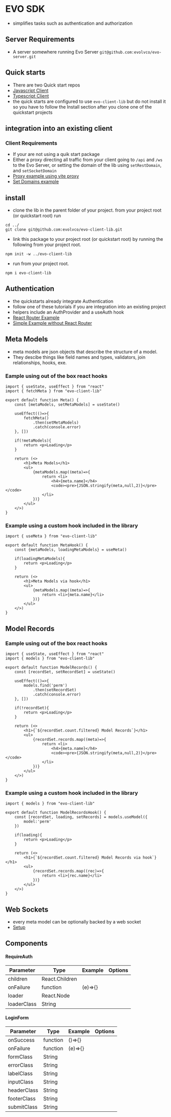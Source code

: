 # EVO SDK
- simplifies tasks such as authentication and authorization

## Server Requirements
- A server somewhere running Evo Server `git@github.com:evolvco/evo-server.git`

## Quick starts
- There are two Quick start repos 
- [Javascript Client](https://github.com/evolvco/evo-micro-app)
- [Typescript Client](https://github.com/evolvco/evo-micro-app-ts)
- the quick starts are configured to use `evo-client-lib` but do not install it so you have to follow the Install section after you clone one of the quickstart projects

## integration into an existing client
### Client Requirements
- If your are not using a quik start package
- Either a proxy directing all traffic from your client going to `/api` and `/ws` to the Evo Server, or setting the domain of the lib using `setRestDomain`, and `setSocketDomain`
- [Proxy example using vite proxy](docs/proxy.md)
- [Set Domains example](docs/set-domains.md)

## install
- clone the lib in the parent folder of your project. from your project root (or quickstart root) run 

```
cd ../
git clone git@github.com:evolvco/evo-client-lib.git
```

- link this package to your project root (or quickstart root) by running the following from your project root.

```npm init -w ../evo-client-lib```

- run from your project root.

```npm i evo-client-lib```

## Authentication
- the quickstarts already integrate Authentication
- follow one of these tutorials if you are integration into an existing project 
- helpers include an AuthProvider and a useAuth hook
- [React Router Example](docs/react-router-auth.md)
- [Simple Example without React Router](docs/simple-auth.md)

## Meta Models
- meta models are json objects that describe the structure of a model. 
- They descibe things like field names and types, validators, join relationships, hooks, exe.

### Eample using out of the box react hooks
```
import { useState, useEffect } from "react"
import { fetchMeta } from "evo-client-lib"

export default function Meta() {
    const [metaModels, setMetaModels] = useState()

    useEffect(()=>{
        fetchMeta()
            .then(setMetaModels)
            .catch(console.error)
    }, [])

    if(!metaModels){
        return <p>Loading</p>
    }

    return (<>
        <h1>Meta Models</h1>   
        <ul>
            {metaModels.map((meta)=>{
                return <li>
                    <h4>{meta.name}</h4>
                    <code><pre>{JSON.stringify(meta,null,2)}</pre></code>
                </li>
            })}
        </ul>
    </>)
}
```

### Example using a custom hook included in the library
```
import { useMeta } from "evo-client-lib"

export default function MetaHook() {
    const {metaModels, loadingMetaModels} = useMeta()

    if(loadingMetaModels){
        return <p>Loading</p>
    }

    return (<>
        <h1>Meta Models via hook</h1>   
        <ul>
            {metaModels.map((meta)=>{
                return <li>{meta.name}</li>
            })}
        </ul>
    </>)
}
```

## Model Records
### Eample using out of the box react hooks
```
import { useState, useEffect } from "react"
import { models } from "evo-client-lib"

export default function ModelRecords() {
    const [recordSet, setRecordSet] = useState()

    useEffect(()=>{
        models.find('perm')
            .then(setRecordSet)
            .catch(console.error)
    }, [])

    if(!recordSet){
        return <p>Loading</p>
    }

    return (<>
        <h1>{`${recordSet.count.filtered} Model Records`}</h1>   
        <ul>
            {recordSet.records.map((meta)=>{
                return <li>
                    <h4>{meta.name}</h4>
                    <code><pre>{JSON.stringify(meta,null,2)}</pre></code>
                </li>
            })}
        </ul>
    </>)
}
```

### Example using a custom hook included in the library
```
import { models } from "evo-client-lib"

export default function ModelRecordsHook() {
    const [recordSet, loading, setRecords] = models.useModel({
        model:'perm'
    })

    if(loading){
        return <p>Loading</p>
    }

    return (<>
        <h1>{`${recordSet.count.filtered} Model Records via hook`}</h1>   
        <ul>
            {recordSet.records.map((rec)=>{
                return <li>{rec.name}</li>
            })}
        </ul>
    </>)
}
```

## Web Sockets
- every meta model can be optionally backed by a web socket
- [Setup](docs/socket-setup.md)

## Components

#### RequireAuth
| Parameter     | Type              | Example   | Options   |
| ---------     | -----------       | --------  | -------   |
| children      | React.Children    |           |           |
| onFailure     | function          | (e)=>{}   |           |
| loader        | React.Node        |           |           |
| loaderClass   | String            |           |           |

#### LoginForm
| Parameter     | Type              | Example   | Options   |
| ---------     | -----------       | --------  | -------   |
| onSuccess     | function          | ()=>{}   |           |
| onFailure     | function          | (e)=>{}   |           |
| formClass   | String            |           |           |
| errorClass   | String            |           |           |
| labelClass   | String            |           |           |
| inputClass   | String            |           |           |
| headerClass   | String            |           |           |
| footerClass   | String            |           |           |
| submitClass   | String            |           |           |
